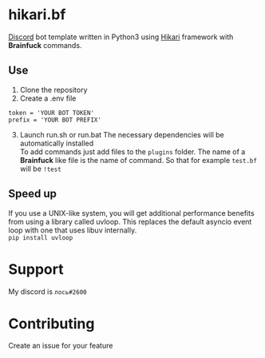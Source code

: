 # hikari.bf
[Discord](https://discord.com/) bot template written in Python3 using [Hikari](https://github.com/hikari-py/hikari) framework with **Brainfuck** commands.
## Use
1. Clone the repository
2. Create a .env file
```
token = 'YOUR BOT TOKEN'
prefix = 'YOUR BOT PREFIX'
```
3. Launch run.sh or run.bat
The necessary dependencies will be automatically installed\
To add commands just add files to the `plugins` folder. The name of a **Brainfuck** like file is the name of command. So that for example `test.bf` will be `!test`
## Speed up
If you use a UNIX-like system, you will get additional performance benefits from using a library called uvloop. This replaces the default asyncio event loop with one that uses libuv internally.\
`pip install uvloop`
# Support
My discord is `лось#2600`
# Contributing
Create an issue for your feature
